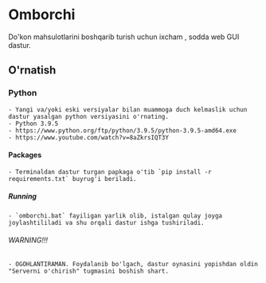 # Omborchi
Do'kon mahsulotlarini boshqarib turish uchun ixcham , sodda web GUI dastur.

## O'rnatish
### Python
    - Yangi va/yoki eski versiyalar bilan muammoga duch kelmaslik uchun dastur yasalgan python versiyasini o'rnating.
    - Python 3.9.5
    - https://www.python.org/ftp/python/3.9.5/python-3.9.5-amd64.exe
    - https://www.youtube.com/watch?v=8aZkrsIQT3Y

#### Packages
    - Terminaldan dastur turgan papkaga o'tib `pip install -r requirements.txt` buyrug'i beriladi.

##### Running
    - `omborchi.bat` fayiligan yarlik olib, istalgan qulay joyga joylashtililadi va shu orqali dastur ishga tushiriladi.

###### WARNING!!!
    - OGOHLANTIRAMAN. Foydalanib bo'lgach, dastur oynasini yopishdan oldin "Serverni o'chirish" tugmasini boshish shart.
